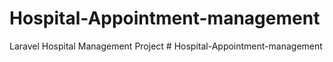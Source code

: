 # Hospital-Appointment-management
Laravel Hospital Management Project
#   H o s p i t a l - A p p o i n t m e n t - m a n a g e m e n t  
 